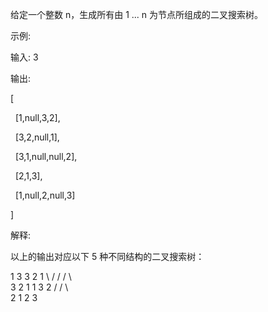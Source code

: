 给定一个整数 n，生成所有由 1 ... n 为节点所组成的二叉搜索树。

示例:

输入: 3

输出:

[

  [1,null,3,2],
  
  [3,2,null,1],
  
  [3,1,null,null,2],
  
  [2,1,3],
  
  [1,null,2,null,3]
  
]

解释:

以上的输出对应以下 5 种不同结构的二叉搜索树：

   1         3     3      2      1
    \       /     /      / \      \
     3     2     1      1   3      2
    /     /       \                 \
   2     1         2                 3
